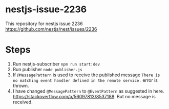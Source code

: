 # nestjs-issue-2236
This repository for nestjs issue 2236 https://github.com/nestjs/nest/issues/2236

# Steps
1. Run nestjs-subscriber
 `npm run start:dev`
2. Run publisher
 `node publisher.js`
3. If `@MessagePattern` is used to receive the published message `There is no matching event handler defined in the remote service.` error is thrown. 
4. I have changed `@MessagePattern` to `@EventPattern` as suggested in here. https://stackoverflow.com/a/56097813/8537188.
But no message is received.
